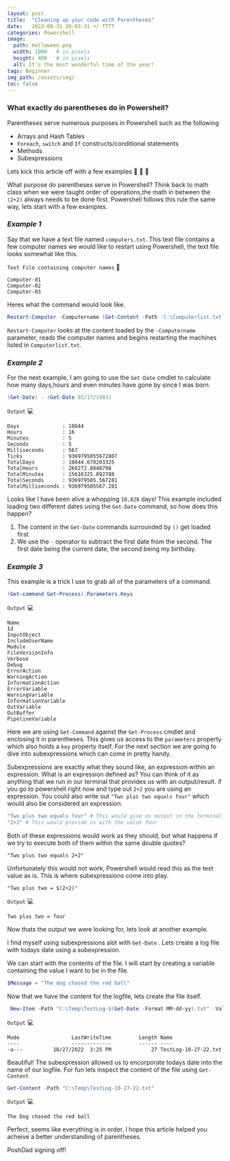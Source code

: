 ```yaml
---
layout: post
title:  "Cleaning up your code with Parentheses"
date:   2022-08-31 20:03:31 +/-TTTT
categories: Powershell
image:
  path: Halloween.png
  width: 1000   # in pixels
  height: 400   # in pixels
  alt: It's the most wonderful time of the year!
tags: Beginner
img_path: /assets/img/
toc: false
---
```


### What exactly do parentheses do in Powershell? 
Parentheses serve numerous purposes in Powershell such as the following
* Arrays and Hash Tables
* `Foreach`, `switch` and `If` constructs/conditional statements
* Methods
* Subexpressions

Lets kick this article off with a few examples :rocket: :rocket: :rocket:

What purpose do parentheses serve in Powershell? Think back to math class when we were taught order of operations,the math in between the `(2+2)` always needs to be done first. Powershell follows this rule the same way, lets start with a few examples.

### *Example 1*
Say that we have a text file named `computers.txt`. This text file contains a few computer names we would like to restart using Powershell, the text file looks somewhat like this.

`Text File containing computer names` :file_folder:
```
Computer-01
Computer-02
Computer-03

```

Heres what the command would look like.

```powershell
Restart-Computer -Computername (Get-Content -Path 'C:\Computerlist.txt')
```

 `Restart-Computer` looks at the content loaded by the `-Computername` parameter, reads the computer names and begins restarting the machines listed in `Computerlist.txt`. 

### *Example 2*
For the next example, I am going to use the `Get-Date` cmdlet to calculate how many days,hours and even minutes have gone by since I was born.

```powershell
(Get-Date) - (Get-Date 02/17/1993)
```
`Output` :computer:
```
Days              : 10844
Hours             : 16
Minutes           : 5
Seconds           : 5
Milliseconds      : 567
Ticks             : 9369795055672807
TotalDays         : 10844.670203325
TotalHours        : 260272.0848798
TotalMinutes      : 15616325.092788
TotalSeconds      : 936979505.567281
TotalMilliseconds : 936979505567.281

```

Looks like I have been alive a whopping `10,828` days! This example included loading two different dates using the `Get-Date` command, so how does this happen?
1. The content in the `Get-Date` commands surrounded by `()` get loaded first.
2. We use the `-` operator to subtract the first date from the second. The first date being the current date, the second being my birthday.

### *Example 3*
This example is a trick I use to grab all of the parameters of a command.
```powershell
(Get-command Get-Process).Parameters.Keys
```
`Output` :computer:
```
Name
Id
InputObject
IncludeUserName
Module
FileVersionInfo
Verbose
Debug
ErrorAction
WarningAction
InformationAction
ErrorVariable
WarningVariable
InformationVariable
OutVariable
OutBuffer
PipelineVariable

```
Here we are using `Get-Command` against the `Get-Process` cmdlet and enclosing it in parentheses. This gives us access to the `parameters` property which also holds a `key` property itself.  For the next section we are going to dive into subexpressions which can come in pretty handy.

Subexpressions are exactly what they sound like, an expression within an expression. What is an expression defined as? You can think of it as anything that we run in our terminal that provides us with an output/result. if you go to powershell right now and type out `2+2` you are using an expression. You could also write out `"Two plus two equals four"` which would also be considered an expression. 

```powershell
"Two plus two equals four" # This would give us output in the terminal exactly as it it written
"2+2" # This would provide us with the value four
```
Both of these expressions would work as they should, but what happens if we try to execute both of them within the same double quotes?
```
"Two plus two equals 2+2"
```

Unfortunately this would not work, Powershell would read this as the text value as is. This is where subexpressions come into play.
```
"Two plus two = $(2+2)"
```
`Output` :computer:
```
Two plus two = four
```
Now thats the output we were looking for, lets look at another example.

I find myself using subexpressions alot with `Get-Date` . Lets create a log file with todays date using a subexpression.

We can start with the contents of the file. I will start by creating a variable containing the value I want to be in the file.

```powershell
$Message = "The dog chased the red ball"
```

Now that we have the content for the logfile, lets create the file itself.

```powershell
 New-Item -Path "C:\Temp\TestLog-$(Get-Date -Format MM-dd-yy).txt" -Value $Message
```
`Output` :computer:
```
Mode                 LastWriteTime         Length Name
----                 -------------         ------ ----
-a---          10/27/2022  3:25 PM             27 TestLog-10-27-22.txt
```

Beautiful! The subexpression allowed us to encorporate todays date into the name of our logfile. For fun lets inspect the content of the file using `Get-Content`

```powershell
Get-Content -Path "C:\Temp\TestLog-10-27-22.txt"
```
`Output` :computer:
```
The Dog chased the red ball
```

Perfect, seems like everything is in order. I hope this article helped you acheive a better understanding of parentheses.

PoshDad signing off!